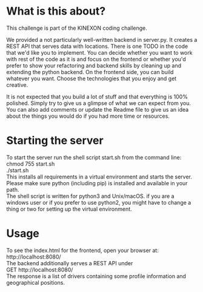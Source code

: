 # What is this about?
This challenge is part of the KINEXON coding challenge. 

We provided a not particularly well-written backend in server.py. It creates a REST
API that serves data with locations. There is one TODO in the code that we'd like
you to implement. You can decide whether you want to work with rest of the code as it
is and focus on the frontend or whether you'd prefer to show your refactoring and
backend skills by cleaning up and extending the python backend.
On the frontend side, you can build whatever you want. Choose the technologies that
you enjoy and get creative.

It is not expected that you build a lot of stuff and that everything is 100% polished.
Simply try to give us a glimpse of what we can expect from you. 
You can also add comments or update the Readme file to give us an idea about the things you would do if you 
had more time or resources.

# Starting the server
To start the server run the shell script start.sh from the command line:  
chmod 755 start.sh  
./start.sh  
This installs all requirements in a virtual environment and starts the server.  
Please make sure python (including pip) is installed and available in your path.   
The shell script is written for python3 and Unix/macOS. if you are a windows user or 
if you prefer to use python2, you might have to change a thing or two for setting up 
the virtual environment.


# Usage
To see the index.html for the frontend, open your browser at:
http://localhost:8080/  
The backend additionally serves a REST API under  
GET http://localhost:8080/  
The response is a list of drivers containing some profile information and
geographical positions.
